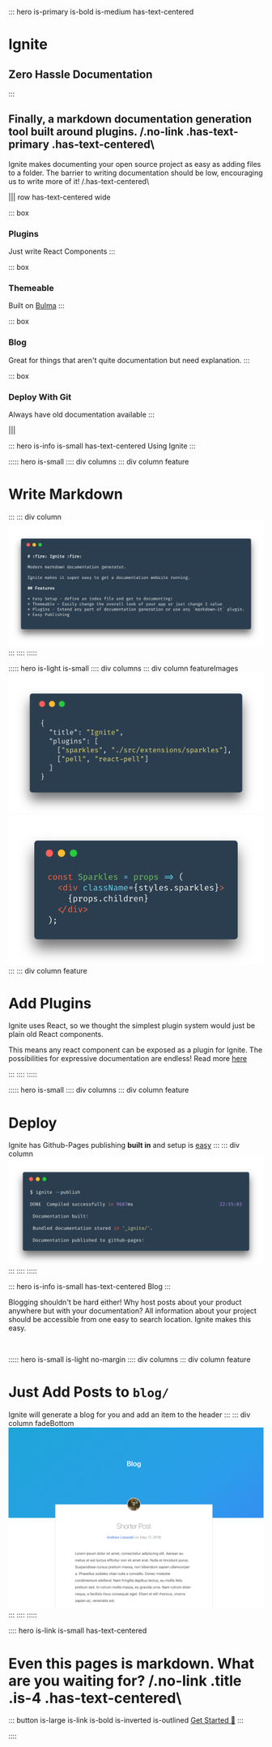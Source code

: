 ::: hero is-primary is-bold is-medium has-text-centered

# Ignite

## Zero Hassle Documentation

:::

## Finally, a markdown documentation generation tool built around plugins. /.no-link .has-text-primary .has-text-centered\

Ignite makes documenting your open source project as easy as adding files to a folder. The barrier to writing documentation should be low, encouraging us to write more of it! /.has-text-centered\

||| row has-text-centered wide

::: box

### Plugins

Just write React Components
:::

::: box

### Themeable

Built on [Bulma](https://bulma.io/documentation/overview/customize/)
:::

::: box

### Blog

Great for things that aren't quite documentation but need explanation.
:::

::: box

### Deploy With Git

Always have old documentation available
:::

|||

::: hero is-info is-small has-text-centered
Using Ignite
:::

::::: hero is-small
:::: div columns
::: div column feature

# Write Markdown

:::
::: div column
![Markdown](images/markdown.png)
:::
::::
:::::

::::: hero is-light is-small
:::: div columns
::: div column featureImages
![Markdown](images/config.png)
![Markdown](images/component.png)
:::
::: div column feature

# Add Plugins

Ignite uses React, so we thought the simplest plugin system would just be plain old React components.

This means any react component can be exposed as a plugin for Ignite. The possibilities for expressive documentation are endless! Read more [here](pages/IgnitePlugins.md)

:::
::::
:::::

::::: hero is-small
:::: div columns
::: div column feature

# Deploy

Ignite has Github-Pages publishing **built in** and setup is [easy](pages/Publishing.md)
:::
::: div column
![Markdown](images/deploy.png)
:::
::::
:::::

::: hero is-info is-small has-text-centered
Blog
:::

Blogging shouldn't be hard either! Why host posts about your product anywhere but with your documentation? All information about your project should be accessible from one easy to search location. Ignite makes this easy.

<br>

::::: hero is-small is-light no-margin
:::: div columns
::: div column feature

# Just Add Posts to `blog/`

Ignite will generate a blog for you and add an item to the header
:::
::: div column fadeBottom
![Markdown](images/blog.png)
:::
::::
:::::

:::: hero is-link is-small has-text-centered

# Even this pages is markdown. What are you waiting for? /.no-link .title .is-4 .has-text-centered\

::: button is-large is-link is-bold is-inverted is-outlined
[Get Started :tada:](pages/GettingStarted.md)
:::

::::
